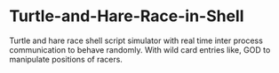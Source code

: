 # Turtle-and-Hare-Race-in-Shell
Turtle and hare race shell script simulator with real time inter process communication to behave randomly. With wild card entries like, GOD to manipulate positions of racers.
